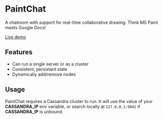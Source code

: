 # PaintChat
A chatroom with support for real-time collaborative drawing. Think MS Paint meets Google Docs!

[Live demo](http://draw.ws)

## Features

-  Can run a single server or as a cluster
-  Consistent, persistant state
-  Dynamically add/remove nodes

## Usage

PaintChat requires a Cassandra cluster to run. It will use the value of your __CASSANDRA_IP__ env variable, or search locally at `127.0.0.1:9042` if __CASSANDRA_IP__ is unbound.

